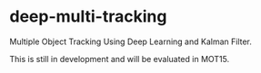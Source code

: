# deep-multi-tracking
Multiple Object Tracking Using Deep Learning and Kalman Filter. 

This is still in development and will be evaluated in MOT15. 
